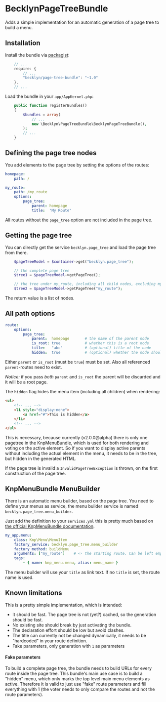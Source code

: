 BecklynPageTreeBundle
=====================

Adds a simple implementation for an automatic generation of a page tree to build a menu.


## Installation

Install the bundle via [packagist](https://packagist.org/packages/becklyn/page-tree-bundle):

```javascript
    // ...
    require: {
        // ...
        "becklyn/page-tree-bundle": "~1.0"
    },
    // ...
```

Load the bundle in your `app/AppKernel.php`:

```php
    public function registerBundles()
    {
        $bundles = array(
            // ...
            new \Becklyn\PageTreeBundle\BecklynPageTreeBundle(),
        );
        // ...
    }
```


## Defining the page tree nodes
You add elements to the page tree by setting the options of the routes:

```yml
homepage:
    path: /

my_route:
    path: /my_route
    options:
        page_tree:
            parent: homepage
            title:  "My Route"
```

All routes without the `page_tree` option are not included in the page tree.


## Getting the page tree
You can directly get the service `becklyn.page_tree` and load the page tree from there.

```php
    $pageTreeModel = $container->get("becklyn.page_tree");

    // the complete page tree
    $tree1 = $pageTreeModel->getPageTree();

    // the tree under my_route, including all child nodes, excluding my_route
    $tree2 = $pageTreeModel->getPageTree("my_route");
```

The return value is a list of nodes.


## All path options

```yml
route:
    options:
        page_tree:
            parent:  homepage       # the name of the parent node
            is_root: true           # whether this is a root node
            title:   "abc"          # (optional) title of the node
            hidden:  true           # (optional) whether the node should be hidden when rendering
```

Either `parent` or `is_root` (must be `true`) must be set.
Also all referenced `parent`-routes need to exist.

*Notice:* if you pass _both_ `parent` and `is_root` the parent will be discarded and it will be a root page.

The `hidden` flag hides the menu item (including all children) when rendering:

```html
<ul>
    <!-- ... -->
    <li style="display:none">
        <a href="#">This is hidden</a>
    </li>
    <!-- ... -->
</ul>
```

This is necessary, because currently (v2.0.0@alpha) there is only one pagetree in the KnpMenuBundle, which is used for both rendering and voting on the active element.
So if you want to display active parents without including the actual element in the menu, it needs to be in the tree, but hidden in the generated HTML.


If the page tree is invalid a `InvalidPageTreeException` is thrown, on the first construction of the page tree.


## KnpMenuBundle MenuBuilder
There is an automatic menu builder, based on the page tree. You need to define your menus as service, the menu builder service is named `becklyn.page_tree.menu_builder`.

Just add the definition to your `services.yml` this is pretty much based on [the official KnpMenuBundle documentation](https://github.com/KnpLabs/KnpMenuBundle/blob/master/Resources/doc/menu_service.md).
```yml
my_app.menu:
    class: Knp\Menu\MenuItem
    factory_service: becklyn.page_tree.menu_builder
    factory_method: buildMenu
    arguments: ["my_route"]    # <- the starting route. Can be left empty (or pass null explicitly), to include the complete page tree
    tags:
        - { name: knp_menu.menu, alias: menu_name }
```

The menu builder will use your `title` as link text. If no `title` is set, the route name is used.


## Known limitations
This is a pretty simple implementation, which is intended:

* It should be fast. The page tree is not (yet?) cached, so the generation should be fast.
* No existing site should break by just activating the bundle.
* The declaration effort should be low but avoid clashes.
* The title can currently not be changed dynamically, it needs to be "hardcoded" in your route definition.
* Fake parameters, only generation with `1` as parameters

#### Fake parameters
To build a complete page tree, the bundle needs to build URLs for every route inside the page tree.
This bundle's main use case is to build a "hidden" menu, which only marks the top level main menu elements as active. Therefore it is valid to just use "fake" route parameters and fill everything with 1 (the voter needs to only compare the routes and not the route parameters).